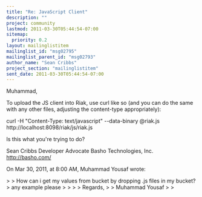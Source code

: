 ```yaml
---
title: "Re: JavaScript Client"
description: ""
project: community
lastmod: 2011-03-30T05:44:54-07:00
sitemap:
  priority: 0.2
layout: mailinglistitem
mailinglist_id: "msg02795"
mailinglist_parent_id: "msg02793"
author_name: "Sean Cribbs"
project_section: "mailinglistitem"
sent_date: 2011-03-30T05:44:54-07:00
---
```



Muhammad,

To upload the JS client into Riak, use curl like so (and you can do the same 
with any other files, adjusting the content-type appropriately):

curl -H "Content-Type: text/javascript" --data-binary @riak.js 
http://localhost:8098/riak/js/riak.js

Is this what you're trying to do?

Sean Cribbs 
Developer Advocate
Basho Technologies, Inc.
http://basho.com/

On Mar 30, 2011, at 8:00 AM, Muhammad Yousaf wrote:

&gt; 
&gt; How can i get my values from bucket by dropping .js files in my bucket? 
&gt; any example please 
&gt; 
&gt; 
&gt; 
&gt; Regards,
&gt; 
&gt; Muhammad Yousaf
&gt; 
&gt; 

